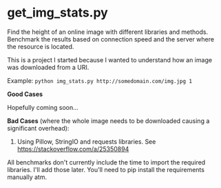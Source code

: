 # get_img_stats.py

Find the height of an online image with different libraries and methods.
Benchmark the results based on connection speed and the server where the
resource is located.

This is a project I started because I wanted to understand how an image was downloaded from a URI.

Example: `python img_stats.py http://somedomain.com/img.jpg 1`

**Good Cases**

Hopefully coming soon...

**Bad Cases** (where the whole image needs to be downloaded causing a significant overhead):

1. Using Pillow, StringIO and requests libraries.
See https://stackoverflow.com/a/25350894

All benchmarks don't currently include the time to import the required
libraries. I'll add those later. You'll need to pip install the requirements
manually atm.
